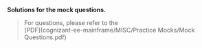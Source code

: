 **Solutions for the mock questions.**   

> For questions, please refer to the   
[PDF](cognizant-ee-mainframe/MISC/Practice Mocks/Mock Questions.pdf)